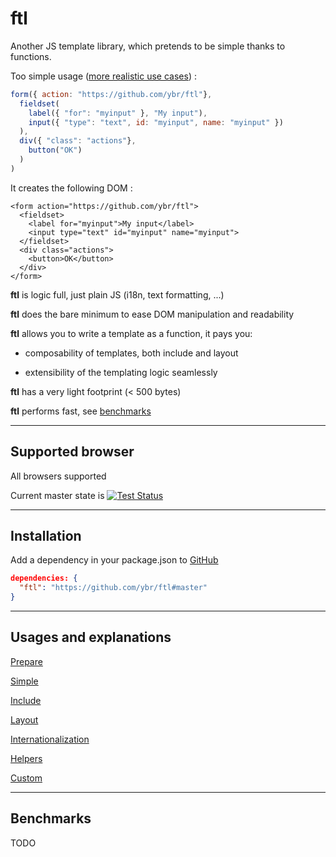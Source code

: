 # ftl

Another JS template library, which pretends to be simple thanks to functions.

Too simple usage ([more realistic use cases](#usages-and-explanations)) :
```javascript
form({ action: "https://github.com/ybr/ftl"},
  fieldset(
    label({ "for": "myinput" }, "My input"),
    input({ "type": "text", id: "myinput", name: "myinput" })
  ),
  div({ "class": "actions"},
    button("OK")
  )
)
```

It creates the following DOM :
```
<form action="https://github.com/ybr/ftl">
  <fieldset>
    <label for="myinput">My input</label>
    <input type="text" id="myinput" name="myinput">
  </fieldset>
  <div class="actions">
    <button>OK</button>
  </div>
</form>
```

**ftl** is logic full, just plain JS (i18n, text formatting, ...)

**ftl** does the bare minimum to ease DOM manipulation and readability

**ftl** allows you to write a template as a function, it pays you:

  * composability of templates, both include and layout

  * extensibility of the templating logic seamlessly

**ftl** has a very light footprint (< 500 bytes)

**ftl** performs fast, see [benchmarks](#benchmarks)

---

## Supported browser

All browsers supported

Current master state is [![Test Status](https://saucelabs.com/buildstatus/ftljs)](https://saucelabs.com/u/ftljs)

---

## Installation

Add a dependency in your package.json to [GitHub](https://github.com/ybr/ftl)

```json
dependencies: {
  "ftl": "https://github.com/ybr/ftl#master"
}
```

---

## Usages and explanations

[Prepare](examples/prepare.md)

[Simple](examples/simple.md)

[Include](examples/include.md)

[Layout](examples/layout.md)

[Internationalization](examples/i18n.md)

[Helpers](examples/helpers.md)

[Custom](examples.custom.md)

---

## Benchmarks

TODO
